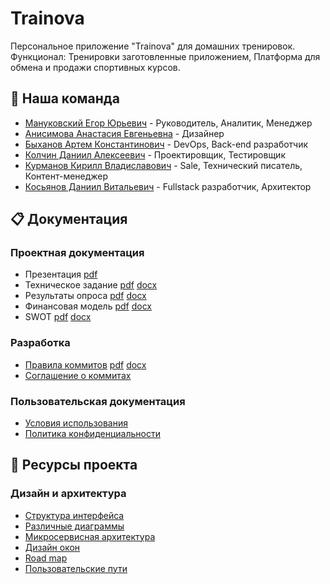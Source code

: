 # Trainova

Персональное приложение "Trainova" для домашних тренировок. Функционал: Тренировки заготовленные приложением, Платформа для обмена и продажи спортивных курсов.

## 👥 Наша команда

- [Мануковский Егор Юрьевич](https://github.com/Kauto9) - Руководитель, Аналитик, Менеджер
- [Анисимова Анастасия Евгеньевна](https://github.com/AnastasiaAnisimovaa) - Дизайнер
- [Быханов Артем Константинович](https://github.com/artembykhanov) - DevOps, Back-end разработчик
- [Колчин Даниил Алексеевич](https://github.com/bipolyarkasss) - Проектировщик, Тестировщик
- [Курманов Кирилл Владиславович](https://github.com/twoheade) - Sale, Технический писатель, Контент-менеджер
- [Косьянов Даниил Витальевич](https://github.com/dnlksnvv) - Fullstack разработчик, Архитектор

## 📋 Документация

### Проектная документация
- Презентация [pdf](/docs/user/Презентация.pdf)
- Техническое задание [pdf](/docs/user/Техническое%20задание.pdf) [docx](/docs/user/Техническое%20задание.docx)
- Результаты опроса [pdf](/docs/user/Результаты%20опроса.pdf) [docx](/docs/user/Результаты%20опроса.docx)
- Финансовая модель [pdf](/docs/user/Финансовая%20модель.pdf) [docx](/docs/user/Финансовая%20модель.docx)
- SWOT [pdf](/docs/user/SWOT.pdf) [docx](/docs/user/SWOT.docx)

### Разработка
- [Правила коммитов](https://docs.google.com/document/d/1Mwv-NgqWGU2qA6rxbst9bC5TX6orNBtU6OhgXCJV5bw/edit?usp=sharing) [pdf](/docs/user/Правила%20коммитов.pdf) [docx](/docs/user/Правила%20коммитов.docx)
- [Соглашение о коммитах](https://www.conventionalcommits.org/ru/v1.0.0/)

### Пользовательская документация
- [Условия использования](docs/user/terms.md)
- [Политика конфиденциальности](docs/user/privacy.md)

## 🔗 Ресурсы проекта

### Дизайн и архитектура
- [Структура интерфейса](https://miro.com/app/board/uXjVIKBjnWA=/?share_link_id=276901558121)
- [Различные диаграммы](https://miro.com/app/board/uXjVINxSGV4=/)
- [Микросервисная архитектура](https://miro.com/app/board/uXjVIcx8C5w=/)
- [Дизайн окон](https://www.figma.com/design/h5vqpLLGTlgMzoDlpKeGlc/Trainova?node-id=0-1&p=f&t=oQhG7wvMVY9KsMT2-0)
- [Road map](https://miro.com/app/board/uXjVIKCN07g=/?share_link_id=807733874937)
- [Пользовательские пути](https://miro.com/app/board/uXjVIKCCElc=/?share_link_id=400310291375)
